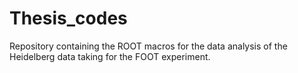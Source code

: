 # Thesis_codes
Repository containing the ROOT macros for the data analysis of the Heidelberg data taking for the FOOT experiment.
